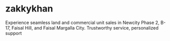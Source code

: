 # zakkykhan
Experience seamless land and commercial unit sales in Newcity Phase 2, B-17, Faisal Hill, and Faisal Margalla City. Trustworthy service, personalized support
